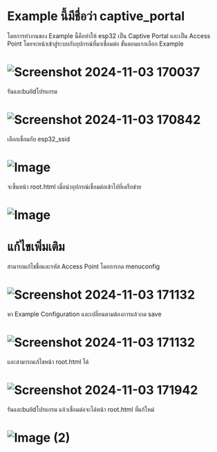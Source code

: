 # Example นี้มีชื่อว่า captive_portal
โดยการทำงานของ Example นี้คือทำให้ esp32 เป็น Captive Portal และเป็น Access Point โดยจะหน้าเข้าสู่ระบบกับอุปกรณ์ที่มาเชื่อมต่อ
ขั้นตอนแรกเลือก Example
# ![Screenshot 2024-11-03 170037](https://github.com/user-attachments/assets/41c88d65-6996-4e5b-8b90-a070a46b189d)
รันและbuildโปรแกรม
# ![Screenshot 2024-11-03 170842](https://github.com/user-attachments/assets/2bbdbe18-1f9e-48ec-98f6-de86762549ad)
เลือกเชื่อมกับ esp32_ssid
# ![Image](https://github.com/user-attachments/assets/1be0f7c5-d621-45c5-9086-9fae55693b1d)
จะขึ้นหน้า root.html เมื่อนำอุปกรณ์เชื่อมต่อเข้าไปที่เครือข่าย
# ![Image](https://github.com/user-attachments/assets/e75682a0-e33d-4053-8fc1-203cb3efba0e)
# แก้ไขเพิ่มเติม
สามารถแก้ไขชื่อและรหัส Access Point โดยการกด menuconfig
# ![Screenshot 2024-11-03 171132](https://github.com/user-attachments/assets/69a4f2ee-7e29-4cb3-8eb4-74adec5187fb)
หา Example Configuration และเปลี่ยนตามต้องการแล้วกด save
# ![Screenshot 2024-11-03 171132](https://github.com/user-attachments/assets/01c4d9dc-fb76-4ca3-8ac8-691136e4dd2d)
และสามารถแก้ไขหน้า root.html ได้
# ![Screenshot 2024-11-03 171942](https://github.com/user-attachments/assets/3f0f77db-6c14-4200-839b-7e8bc0eee77f)
รันและbuildโปรแกรม แล้วเชื่อมต่อจะได้หน้า root.html ที่แก้ใหม่
# ![Image (2)](https://github.com/user-attachments/assets/cd5de3aa-631c-4423-b592-a37783b083b7)
